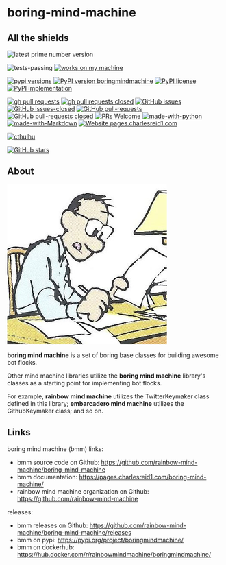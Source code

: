 # boring-mind-machine

## All the shields

![latest prime number version](https://img.shields.io/badge/latest--prime--number--version-5-blue.svg)

![tests-passing](https://img.shields.io/badge/tests-passing-green.svg)
[![works on my machine](https://img.shields.io/badge/works-on_my_machine-blue.svg)](https://img.shields.io/badge/works-on_my_machine-blue.svg)

[![pypi versions](https://img.shields.io/pypi/pyversions/boringmindmachine.svg)](https://pypi.python.org/pypi/boringmindmachine/) 
[![PyPI version boringmindmachine](https://badge.fury.io/py/boringmindmachine.svg)](https://pypi.python.org/pypi/boringmindmachine/)
[![PyPI license](https://img.shields.io/pypi/l/boringmindmachine.svg)](https://pypi.python.org/pypi/boringmindmachine/)
[![PyPI implementation](https://img.shields.io/pypi/implementation/boringmindmachine.svg)](https://pypi.python.org/pypi/boringmindmachine/)

[![gh pull requests](https://img.shields.io/github/issues-pr/boring-mind-machine/boring-mind-machine.svg)](https://github.com/boring-mind-machine/boring-mind-machine/pull/)
[![gh pull requests closed](https://img.shields.io/github/issues-pr-closed/boring-mind-machine/boring-mind-machine.svg)](https://github.com/boring-mind-machine/boring-mind-machine/pull/)
[![GitHub issues](https://img.shields.io/github/issues/boring-mind-machine/boring-mind-machine.svg)](https://github.com/boring-mind-machine/boring-mind-machine/issues/)
[![GitHub issues-closed](https://img.shields.io/github/issues-closed/boring-mind-machine/boring-mind-machine.svg)](https://github.com/boring-mind-machine/boring-mind-machine/issues?q=is%3Aissue+is%3Aclosed)
[![GitHub pull-requests](https://img.shields.io/github/issues-pr/boring-mind-machine/boring-mind-machine.svg)](https://github.com/boring-mind-machine/boring-mind-machine/pull/)
[![GitHub pull-requests closed](https://img.shields.io/github/issues-pr-closed/boring-mind-machine/boring-mind-machine.svg)](https://github.com/boring-mind-machine/boring-mind-machine/pull/)
[![PRs Welcome](https://img.shields.io/badge/PRs-welcome-brightgreen.svg?style=flat-square)](http://makeapullrequest.com)
[![made-with-python](https://img.shields.io/badge/Made%20with-Python-1f425f.svg)](https://www.python.org/)
[![made-with-Markdown](https://img.shields.io/badge/Made%20with-Markdown-1f425f.svg)](http://commonmark.org)
[![Website pages.charlesreid1.com](https://img.shields.io/website-up-down-green-red/https/pages.charlesreid1.com.svg)](https://pages.charlesreid1.com/boring-mind-machine)

[![cthulhu](https://img.shields.io/badge/Ph'nglui%20mglw'nafh%20Cthulhu%20R'lyeh%20wgah'nagl%20fhtagn-m'latgh%20gnaiih%20Nyarlathotep%20geb%20Tsathoggua%20bug-blue.svg)](https://en.wikipedia.org/wiki/Cthulhu)

[![GitHub stars](https://img.shields.io/github/stars/boring-mind-machine/boring-mind-machine.svg?style=social&label=Star&maxAge=2592000)](https://github.com/boring-mind-machine/boring-mind-machine/stargazers/)

## About

![boring mind machine comic](docs/img/boring.jpg)

**boring mind machine** is a set of boring base classes for building awesome bot flocks.

Other mind machine libraries utilize the **boring mind machine** library's
classes as a starting point for implementing bot flocks.

For example, **rainbow mind machine** utilizes the TwitterKeymaker class
defined in this library; **embarcadero mind machine** utilizes the
GithubKeymaker class; and so on.


## Links

boring mind machine (bmm) links:

* bmm source code on Github: <https://github.com/rainbow-mind-machine/boring-mind-machine>
* bmm documentation: <https://pages.charlesreid1.com/boring-mind-machine/>
* rainbow mind machine organization on Github: <https://github.com/rainbow-mind-machine>

releases:

* bmm releases on Github: <https://github.com/rainbow-mind-machine/boring-mind-machine/releases>
* bmm on pypi: <https://pypi.org/project/boringmindmachine/>
* bmm on dockerhub: <https://hub.docker.com/r/rainbowmindmachine/boringmindmachine/>

